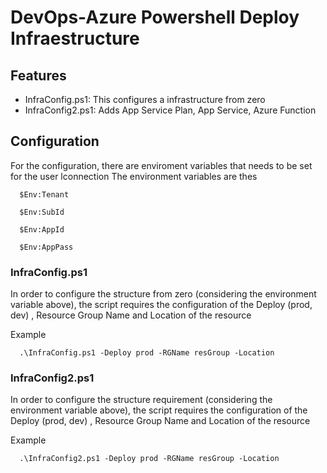 # DevOps-Azure Powershell Deploy Infraestructure

## Features
- InfraConfig.ps1: This configures a infrastructure from zero
- InfraConfig2.ps1: Adds App Service Plan, App Service, Azure Function 

## Configuration
For the configuration, there are enviroment variables that needs to be set for the user lconnection
The environment variables are thes

`   $Env:Tenant `

`   $Env:SubId `

`   $Env:AppId `

`   $Env:AppPass `


### InfraConfig.ps1
In order to configure the structure from zero (considering the environment variable above), the script requires the configuration of the Deploy (prod, dev) , Resource Group Name and Location of the resource

Example

`   .\InfraConfig.ps1 -Deploy prod -RGName resGroup -Location  `

### InfraConfig2.ps1
In order to configure the structure requirement (considering the environment variable above), the script requires the configuration of the Deploy (prod, dev) , Resource Group Name and Location of the resource

Example

`   .\InfraConfig2.ps1 -Deploy prod -RGName resGroup -Location  `
